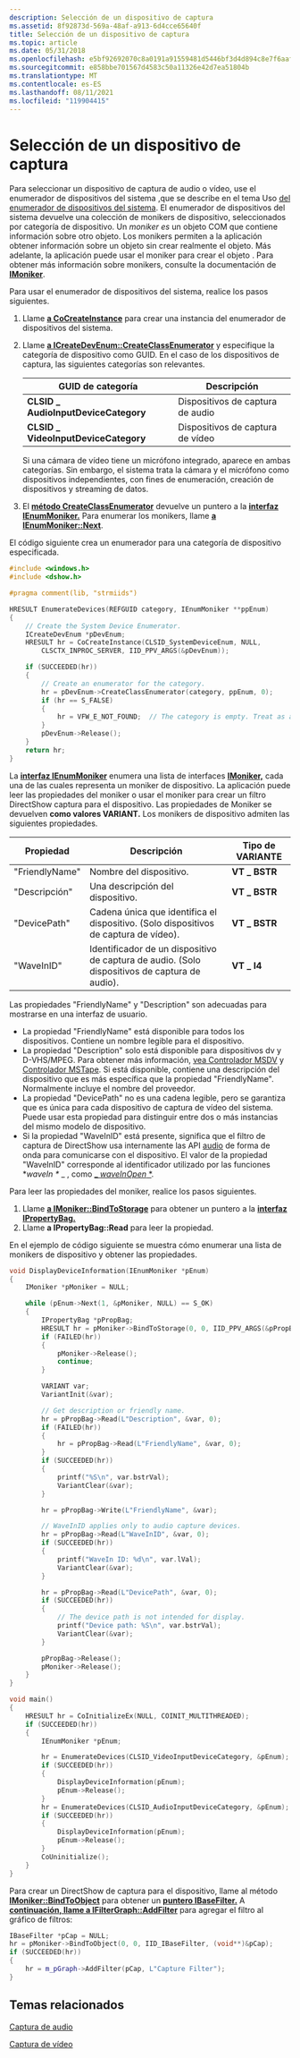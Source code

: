 ```yaml
---
description: Selección de un dispositivo de captura
ms.assetid: 8f92873d-569a-48af-a913-6d4cce65640f
title: Selección de un dispositivo de captura
ms.topic: article
ms.date: 05/31/2018
ms.openlocfilehash: e5bf92692070c8a0191a91559481d5446bf3d4d894c8e7f6aafc2ed9e73a6667
ms.sourcegitcommit: e858bbe701567d4583c50a11326e42d7ea51804b
ms.translationtype: MT
ms.contentlocale: es-ES
ms.lasthandoff: 08/11/2021
ms.locfileid: "119904415"
---
```

# <a name="selecting-a-capture-device"></a>Selección de un dispositivo de captura

Para seleccionar un dispositivo de captura de audio o vídeo, use el enumerador de dispositivos del sistema [,](system-device-enumerator.md)que se describe en el tema Uso [del enumerador de dispositivos del sistema](using-the-system-device-enumerator.md). El enumerador de dispositivos del sistema devuelve una colección de monikers de dispositivo, seleccionados por categoría de dispositivo. Un *moniker es* un objeto COM que contiene información sobre otro objeto. Los monikers permiten a la aplicación obtener información sobre un objeto sin crear realmente el objeto. Más adelante, la aplicación puede usar el moniker para crear el objeto . Para obtener más información sobre monikers, consulte la documentación de [**IMoniker**](/windows/win32/api/objidl/nn-objidl-imoniker).

Para usar el enumerador de dispositivos del sistema, realice los pasos siguientes.

1.  Llame [**a CoCreateInstance**](/windows/win32/api/combaseapi/nf-combaseapi-cocreateinstance) para crear una instancia del enumerador de dispositivos del sistema.
2.  Llame [**a ICreateDevEnum::CreateClassEnumerator**](/windows/desktop/api/Strmif/nf-strmif-icreatedevenum-createclassenumerator) y especifique la categoría de dispositivo como GUID. En el caso de los dispositivos de captura, las siguientes categorías son relevantes. 

    | GUID de categoría                       | Descripción           |
    |-------------------------------------|-----------------------|
    | **CLSID \_ AudioInputDeviceCategory** | Dispositivos de captura de audio |
    | **CLSID \_ VideoInputDeviceCategory** | Dispositivos de captura de vídeo |

    

     

    Si una cámara de vídeo tiene un micrófono integrado, aparece en ambas categorías. Sin embargo, el sistema trata la cámara y el micrófono como dispositivos independientes, con fines de enumeración, creación de dispositivos y streaming de datos.

3.  El [**método CreateClassEnumerator**](/windows/desktop/api/Strmif/nf-strmif-icreatedevenum-createclassenumerator) devuelve un puntero a la [**interfaz IEnumMoniker.**](/windows/win32/api/objidl/nn-objidl-ienummoniker) Para enumerar los monikers, llame [**a IEnumMoniker::Next**](/windows/win32/api/objidl/nf-objidl-ienummoniker-next).

El código siguiente crea un enumerador para una categoría de dispositivo especificada.


```C++
#include <windows.h>
#include <dshow.h>

#pragma comment(lib, "strmiids")

HRESULT EnumerateDevices(REFGUID category, IEnumMoniker **ppEnum)
{
    // Create the System Device Enumerator.
    ICreateDevEnum *pDevEnum;
    HRESULT hr = CoCreateInstance(CLSID_SystemDeviceEnum, NULL,  
        CLSCTX_INPROC_SERVER, IID_PPV_ARGS(&pDevEnum));

    if (SUCCEEDED(hr))
    {
        // Create an enumerator for the category.
        hr = pDevEnum->CreateClassEnumerator(category, ppEnum, 0);
        if (hr == S_FALSE)
        {
            hr = VFW_E_NOT_FOUND;  // The category is empty. Treat as an error.
        }
        pDevEnum->Release();
    }
    return hr;
}
```



La [**interfaz IEnumMoniker**](/windows/win32/api/objidl/nn-objidl-ienummoniker) enumera una lista de interfaces [**IMoniker,**](/windows/win32/api/objidl/nn-objidl-imoniker) cada una de las cuales representa un moniker de dispositivo. La aplicación puede leer las propiedades del moniker o usar el moniker para crear un filtro DirectShow captura para el dispositivo. Las propiedades de Moniker se devuelven **como valores VARIANT.** Los monikers de dispositivo admiten las siguientes propiedades.



| Propiedad       | Descripción                                                               | Tipo de VARIANTE |
|----------------|---------------------------------------------------------------------------|--------------|
| "FriendlyName" | Nombre del dispositivo.                                                   | **VT \_ BSTR** |
| "Descripción"  | Una descripción del dispositivo.                                              | **VT \_ BSTR** |
| "DevicePath"   | Cadena única que identifica el dispositivo. (Solo dispositivos de captura de vídeo). | **VT \_ BSTR** |
| "WaveInID"     | Identificador de un dispositivo de captura de audio. (Solo dispositivos de captura de audio). | **VT \_ I4**   |



 

Las propiedades "FriendlyName" y "Description" son adecuadas para mostrarse en una interfaz de usuario.

-   La propiedad "FriendlyName" está disponible para todos los dispositivos. Contiene un nombre legible para el dispositivo.
-   La propiedad "Description" solo está disponible para dispositivos dv y D-VHS/MPEG. Para obtener más información, [vea Controlador MSDV](msdv-driver.md) y [Controlador MSTape](mstape-driver.md). Si está disponible, contiene una descripción del dispositivo que es más específica que la propiedad "FriendlyName". Normalmente incluye el nombre del proveedor.
-   La propiedad "DevicePath" no es una cadena legible, pero se garantiza que es única para cada dispositivo de captura de vídeo del sistema. Puede usar esta propiedad para distinguir entre dos o más instancias del mismo modelo de dispositivo.
-   Si la propiedad "WaveInID" está presente, significa que el filtro de captura de DirectShow usa internamente las API [audio](../multimedia/waveform-audio.md) de forma de onda para comunicarse con el dispositivo. El valor de la propiedad "WaveInID" corresponde al identificador utilizado por las funciones **waveIn \** _ , como [_ *waveInOpen* *](/windows/win32/api/mmeapi/nf-mmeapi-waveinopen).

Para leer las propiedades del moniker, realice los pasos siguientes.

1.  Llame [**a IMoniker::BindToStorage**](/windows/win32/api/objidl/nf-objidl-imoniker-bindtostorage) para obtener un puntero a la [**interfaz IPropertyBag.**](../com/ipropertybag-and-ipersistpropertybag.md)
2.  Llame **a IPropertyBag::Read** para leer la propiedad.

En el ejemplo de código siguiente se muestra cómo enumerar una lista de monikers de dispositivo y obtener las propiedades.


```C++
void DisplayDeviceInformation(IEnumMoniker *pEnum)
{
    IMoniker *pMoniker = NULL;

    while (pEnum->Next(1, &pMoniker, NULL) == S_OK)
    {
        IPropertyBag *pPropBag;
        HRESULT hr = pMoniker->BindToStorage(0, 0, IID_PPV_ARGS(&pPropBag));
        if (FAILED(hr))
        {
            pMoniker->Release();
            continue;  
        } 

        VARIANT var;
        VariantInit(&var);

        // Get description or friendly name.
        hr = pPropBag->Read(L"Description", &var, 0);
        if (FAILED(hr))
        {
            hr = pPropBag->Read(L"FriendlyName", &var, 0);
        }
        if (SUCCEEDED(hr))
        {
            printf("%S\n", var.bstrVal);
            VariantClear(&var); 
        }

        hr = pPropBag->Write(L"FriendlyName", &var);

        // WaveInID applies only to audio capture devices.
        hr = pPropBag->Read(L"WaveInID", &var, 0);
        if (SUCCEEDED(hr))
        {
            printf("WaveIn ID: %d\n", var.lVal);
            VariantClear(&var); 
        }

        hr = pPropBag->Read(L"DevicePath", &var, 0);
        if (SUCCEEDED(hr))
        {
            // The device path is not intended for display.
            printf("Device path: %S\n", var.bstrVal);
            VariantClear(&var); 
        }

        pPropBag->Release();
        pMoniker->Release();
    }
}

void main()
{
    HRESULT hr = CoInitializeEx(NULL, COINIT_MULTITHREADED);
    if (SUCCEEDED(hr))
    {
        IEnumMoniker *pEnum;

        hr = EnumerateDevices(CLSID_VideoInputDeviceCategory, &pEnum);
        if (SUCCEEDED(hr))
        {
            DisplayDeviceInformation(pEnum);
            pEnum->Release();
        }
        hr = EnumerateDevices(CLSID_AudioInputDeviceCategory, &pEnum);
        if (SUCCEEDED(hr))
        {
            DisplayDeviceInformation(pEnum);
            pEnum->Release();
        }
        CoUninitialize();
    }
}
```



Para crear un DirectShow de captura para el dispositivo, llame al método [**IMoniker::BindToObject**](/windows/win32/api/objidl/nf-objidl-imoniker-bindtoobject) para obtener un [**puntero IBaseFilter.**](/windows/desktop/api/Strmif/nn-strmif-ibasefilter) A [**continuación, llame a IFilterGraph::AddFilter**](/windows/desktop/api/Strmif/nf-strmif-ifiltergraph-addfilter) para agregar el filtro al gráfico de filtros:


```C++
IBaseFilter *pCap = NULL;
hr = pMoniker->BindToObject(0, 0, IID_IBaseFilter, (void**)&pCap);
if (SUCCEEDED(hr))
{
    hr = m_pGraph->AddFilter(pCap, L"Capture Filter");
}
```



## <a name="related-topics"></a>Temas relacionados

<dl> <dt>

[Captura de audio](audio-capture.md)
</dt> <dt>

[Captura de vídeo](video-capture.md)
</dt> </dl>

 

 
